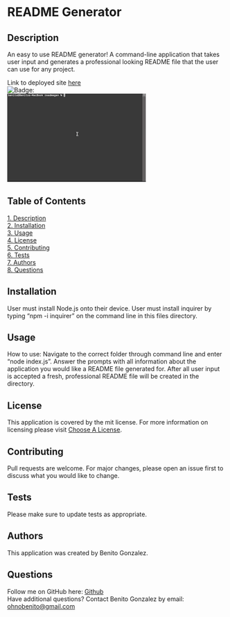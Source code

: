 # **README Generator**

## Description 
An easy to use README generator! A command-line application that takes user input and generates a professional looking README file that the user can use for any project.

Link to deployed site [here](GitHub.com/ohnobenito/readmegen)<br>
![Badge:](https://img.shields.io/badge/License-mit-brightgreen)<br>
![Gif of deployed application:](/images/rmg.gif)

## Table of Contents
[1. Description](#Description)<br>
[2. Installation](#Installation)<br>
[3. Usage](#Usage)<br>
[4. License](License)<br>
[5. Contributing](#Contributing)<br>
[6. Tests](#Tests)<br>
[7. Authors](#Authors)<br>
[8. Questions](#Questions)<br>

  
## Installation 
User must install Node.js onto their device. User must install inquirer by typing “npm -i inquirer” on the command line in this files directory.

## Usage 
How to use: Navigate to the correct folder through command line and enter “node index.js”. Answer the prompts with all information about the application you would like a README file generated for. After all user input is accepted a fresh, professional README file will be created in the directory.

## License
This application is covered by the mit license. For more information on licensing please visit [Choose A License](https://choosealicense.com/licenses/mit).

## Contributing
Pull requests are welcome. For major changes, please open an issue first to discuss what you would like to change.

## Tests
Please make sure to update tests as appropriate.

## Authors
This application was created by Benito Gonzalez.

## Questions
Follow me on GitHub here: [Github](https://www.github.com/Ohnobenito)<br>
Have additional questions? Contact Benito Gonzalez by email: ohnobenito@gmail.com

